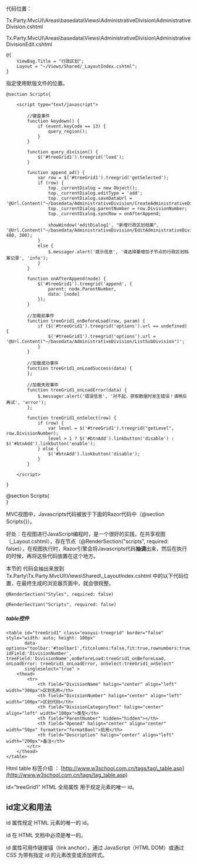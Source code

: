 代码位置：

Tx.Party.MvcUI\Areas\basedata\Views\AdministrativeDivision\AdministrativeDivision.cshtml

Tx.Party.MvcUI\Areas\basedata\Views\AdministrativeDivision\AdministrativeDivisionEdit.cshtml

```
@{
    ViewBag.Title = "行政区划";
    Layout = "~/Views/Shared/_LayoutIndex.cshtml";
}
```

指定使用默版文件的位置。

```
@section Scripts{

    <script type="text/javascript">

        //键盘事件
        function keydown() {
            if (event.keyCode == 13) {
                query_region();
            }
        }

        function query_division() {
            $('#treeGrid1').treegrid('load');
        }

        function append_ad() {
            var row = $('#treeGrid1').treegrid('getSelected');
            if (row) {
                top._currentDialog = new Object();
                top._currentDialog.editType = 'add';
                top._currentDialog.saveDataUrl = '@Url.Content("~/basedata/AdministrativeDivision/CreateAdministrativeDivision")';
                top._currentDialog.parentNumber = row.DivisionNumber;
                top._currentDialog.syncRow = onAfterAppend;

                showWindow('editDialog1', "新增行政区划档案", '@Url.Content("~/basedata/AdministrativeDivision/EditAdministrativeDivision")', 480, 300);
            }
            else {
                $.messager.alert('提示信息', '请选择要增加子节点的行政区划档案记录', 'info');
            }
        }

        function onAfterAppend(node) {
            $('#treeGrid1').treegrid('append', {
                parent: node.ParentNumber,
                data: [node]
            });
        }

        //加载前事件
        function treeGrid1_onBeforeLoad(row, param) {
            if ($('#treeGrid1').treegrid('options').url == undefined) {
                $('#treeGrid1').treegrid('options').url = '@Url.Content("~/basedata/AdministrativeDivision/ListSubDivision")';
            }
        }

        //加载成功事件
        function treeGrid1_onLoadSuccess(data) {
        };

        //加载失败事件
        function treeGrid1_onLoadError(data) {
            $.messager.alert('错误信息', '对不起，获取数据时发生错误！请稍后再试', 'error');
        };

        function treeGrid1_onSelect(row) {
            if (row) {
                var level = $('#treeGrid1').treegrid("getLevel", row.DivisionNumber);
                level > 1 ? $('#btnAdd').linkbutton('disable') : $('#btnAdd').linkbutton('enable');
            } else {
                $('#btnAdd').linkbutton('disable');
            }           
        }

    </script>

}
```

@section Scripts{  
}

MVC视图中，Javascripts代码被放于下面的Razor代码中（@section Scripts{}）。

好处：在视图进行JavaScript编程时，是一个很好的实践，在共享视图（\_Layout.cshtml），存在节点（@RenderSection\("scripts", required: false\)），在视图执行时，Razor引擎会将Javascripts代码**抽调**出来，然后在执行的时候，再将这些代码放置在这个地方。

本节的 代码会抽出来放到Tx.Party\Tx.Party.MvcUI\Views\Shared\\_LayoutIndex.cshtml 中的以下代码位置，在最终生成的浏览器页面中，就会很规整。

`@RenderSection("Styles", required: false)`

`@RenderSection("Scripts", required: false)`

##### table控件

```
<table id="treeGrid1" class="easyui-treegrid" border="false" style="width: auto; height: 100px"
       data-options="toolbar:'#toolbar1',fitcolumns:false,fit:true,rownumbers:true, idField:'DivisionNumber', treeField:'DivisionName',onBeforeLoad:treeGrid1_onBeforeLoad, onLoadError: treeGrid1_onLoadError, onSelect:treeGrid1_onSelect"
       singleselect="true" >
    <thead>
        <tr>
            <th field="DivisionName" halign="center" align="left" width="300px">区划名称</th>
            <th field="DivisionNumber" halign="center" align="left" width="100px">区划代码</th>
            <th field="DivisionCategoryText" halign="center" align="left" width="100px">类型</th>
            <th field="ParentNumber" hidden="hidden"></th>
            <th field="Opened" halign="center" align="center" width="50px" formatter="formatBool">启用</th>
            <th field="Description" halign="center" align="left" width="200px">备注</th>
        </tr>
    </thead>
</table>
```

Html table 标签介绍 ： [http://www.w3school.com.cn/tags/tag\_table.asp](http://www.w3school.com.cn/tags/tag_table.asp)

id="treeGrid1"   HTML 全局属性  用于规定元素的唯一 id。

## id定义和用法

id 属性规定 HTML 元素的唯一的 id。

id 在 HTML 文档中必须是唯一的。

id 属性可用作链接锚（link anchor），通过 JavaScript（HTML DOM）或通过 CSS 为带有指定 id 的元素改变或添加样式。



